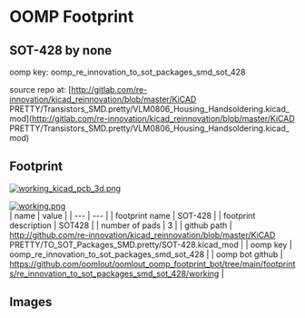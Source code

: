 # OOMP Footprint  
## SOT-428  by none  
  
oomp key: oomp_re_innovation_to_sot_packages_smd_sot_428  
  
source repo at: [http://gitlab.com/re-innovation/kicad_reinnovation/blob/master/KiCAD PRETTY/Transistors_SMD.pretty/VLM0806_Housing_Handsoldering.kicad_mod](http://gitlab.com/re-innovation/kicad_reinnovation/blob/master/KiCAD PRETTY/Transistors_SMD.pretty/VLM0806_Housing_Handsoldering.kicad_mod)  
## Footprint  
  
[![working_kicad_pcb_3d.png](working_kicad_pcb_3d_600.png)](working_kicad_pcb_3d.png)  
  
[![working.png](working_600.png)](working.png)  
| name | value | 
| --- | --- | 
| footprint name | SOT-428 | 
| footprint description | SOT428 | 
| number of pads | 3 | 
| github path | http://github.com/re-innovation/kicad_reinnovation/blob/master/KiCAD PRETTY/TO_SOT_Packages_SMD.pretty/SOT-428.kicad_mod | 
| oomp key | oomp_re_innovation_to_sot_packages_smd_sot_428 | 
| oomp bot github | https://github.com/oomlout/oomlout_oomp_footprint_bot/tree/main/footprints/re_innovation_to_sot_packages_smd_sot_428/working | 
## Images  
